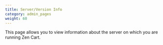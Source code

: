 ```yaml
---
title: Server/Version Info 
category: admin_pages
weight: 60
---
```


This page allows you to view information about the server 
on which you are running Zen Cart. 
